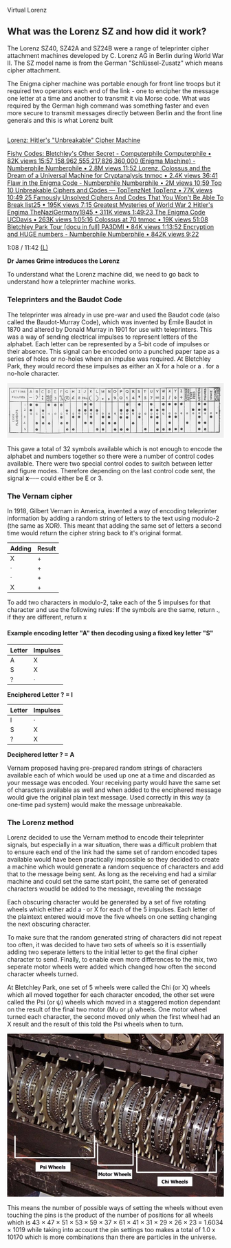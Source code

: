 Virtual Lorenz

## What was the Lorenz SZ and how did it work?

The Lorenz SZ40, SZ42A and SZ24B were a range of teleprinter cipher attachment machines developed by C. Lorenz AG in Berlin during World War II. The SZ model name is from the German "Schlüssel-Zusatz" which means cipher attachment.

The Enigma cipher machine was portable enough for front line troops but it required two operators each end of the link - one to encipher the message one letter at a time and another to transmit it via Morse code. What was required by the German high command was something faster and even more secure to transmit messages directly between Berlin and the front line generals and this is what Lorenz built

##

###

[Lorenz: Hitler's "Unbreakable" Cipher Machine](https://www.youtube.com/watch?v=GBsfWSQVtYA)

[  Fishy Codes: Bletchley's Other Secret - Computerphile  Computerphile • 82K views  15:57](https://www.youtube.com/watch?v=Ou_9ntYRzzw)[  158,962,555,217,826,360,000 (Enigma Machine) - Numberphile  Numberphile • 2.8M views  11:52](https://www.youtube.com/watch?v=G2_Q9FoD-oQ)[  Lorenz, Colossus and the Dream of a Universal Machine for Cryptanalysis  tnmoc • 2.4K views  36:41](https://www.youtube.com/watch?v=VnzjPmNDom4)[  Flaw in the Enigma Code - Numberphile  Numberphile • 2M views  10:59](https://www.youtube.com/watch?v=V4V2bpZlqx8)[  Top 10 Unbreakable Ciphers and Codes — TopTenzNet  TopTenz • 77K views  10:49](https://www.youtube.com/watch?v=xtRaZR-dPwQ)[  25 Famously Unsolved Ciphers And Codes That You Won't Be Able To Break  list25 • 195K views  7:15](https://www.youtube.com/watch?v=RVYtxrm9yRA)[  Greatest Mysteries of World War 2 Hitler's Engima  TheNaziGermany1945 • 311K views  1:49:23](https://www.youtube.com/watch?v=y_BL0M08-B4)[  The Enigma Code  UCDavis • 263K views  1:05:16](https://www.youtube.com/watch?v=ncL2Fl6prH8)[  Colossus at 70  tnmoc • 19K views  51:08](https://www.youtube.com/watch?v=QcaHpvznC7g)[  Bletchley Park Tour [docu in full]  PA3DMI • 84K views  1:13:52](https://www.youtube.com/watch?v=OuEHcJ7CCzg)[  Encryption and HUGE numbers - Numberphile  Numberphile • 842K views  9:22](https://www.youtube.com/watch?v=M7kEpw1tn50)

1:08 / 11:42
[(L)](https://www.youtube.com/watch?v=GBsfWSQVtYA)

**Dr James Grime introduces the Lorenz**

To understand what the Lorenz machine did, we need to go back to understand how a teleprinter machine works.

### Teleprinters and the Baudot Code

The teleprinter was already in use pre-war and used the Baudot code (also called the Baudot-Murray Code), which was invented by Émile Baudot in 1870 and altered by Donald Murray in 1901 for use with teleprinters. This was a way of sending electrical impulses to represent letters of the alphabet. Each letter can be represented by a 5-bit code of impulses or their absence. This signal can be encoded onto a punched paper tape as a series of holes or no-holes where an impulse was required. At Bletchley Park, they would record these impulses as either an X for a hole or a . for a no-hole character.

![Tpcode.gif](../_resources/f05ed3a671fabe1253884d044b67fc27.gif)

This gave a total of 32 symbols available which is not enough to encode the alphabet and numbers together so there were a number of control codes available. There were two special control codes to switch between letter and figure modes. Therefore depending on the last control code sent, the signal **x·····** could either be E or 3.

### The Vernam cipher

In 1918, Gilbert Vernam in America, invented a way of encoding teleprinter information by adding a random string of letters to the text using modulo-2 (the same as XOR). This meant that adding the same set of letters a second time would return the cipher string back to it's original format.

| Adding | Result |
| --- | --- |
| X   | +   | X   | =   | ·   |
| ·   | +   | ·   | =   | ·   |
| ·   | +   | X   | =   | X   |
| X   | +   | ·   | =   | X   |

To add two characters in modulo-2, take each of the 5 impulses for that character and use the following rules: If the symbols are the same, return ., if they are different, return x

#### Example encoding letter "A" then decoding using a fixed key letter "S"

| Letter | Impulses |
| --- | --- |
| A   | X   | X   | ·   | ·   | ·   |
| S   | X   | ·   | X   | ·   | ·   |
| ?   | ·   | X   | X   | ·   | ·   |

**Enciphered Letter ? = I**

| Letter | Impulses |
| --- | --- |
| I   | ·   | X   | X   | ·   | ·   |
| S   | X   | ·   | X   | ·   | ·   |
| ?   | X   | X   | ·   | ·   | ·   |

**Deciphered letter ? = A**

Vernam proposed having pre-prepared random strings of characters available each of which would be used up one at a time and discarded as your message was encoded. Your receiving party would have the same set of characters available as well and when added to the enciphered message would give the original plain text message. Used correctly in this way (a one-time pad system) would make the message unbreakable.

### The Lorenz method

Lorenz decided to use the Vernam method to encode their teleprinter signals, but especially in a war situation, there was a difficult problem that to ensure each end of the link had the same set of random encoded tapes available would have been practically impossible so they decided to create a machine which would generate a random sequence of characters and add that to the message being sent. As long as the receiving end had a similar machine and could set the same start point, the same set of generated characters woudld be added to the message, revealing the message

Each obscuring character would be generated by a set of five rotating wheels which either add a · or X for each of the 5 impulses. Each letter of the plaintext entered would move the five wheels on one setting changing the next obscuring character.

To make sure that the random generated string of characters did not repeat too often, it was decided to have two sets of wheels so it is essentially adding two seperate letters to the initial letter to get the final cipher character to send. Finally, to enable even more differences to the mix, two seperate motor wheels were added which changed how often the second character wheels turned.

At Bletchley Park, one set of 5 wheels were called the Chi (or X) wheels which all moved together for each character encoded, the other set were called the Psi (or ψ) wheels which moved in a staggered motion dependant on the result of the final two motor (Mu or μ) wheels. One motor wheel turned each character, the second moved only when the first wheel had an X result and the result of this told the Psi wheels when to turn.

![](../_resources/336fc8e6ec488c3bbf1124ccd85ffaa9.jpg)

This means the number of possible ways of setting the wheels without even touching the pins is the product of the number of positions for all wheels which is 43 × 47 × 51 × 53 × 59 × 37 × 61 × 41 × 31 × 29 × 26 × 23 = 1.6034 × 1019 while taking into account the pin settings too makes a total of 1.0 x 10170 which is more combinations than there are particles in the universe.